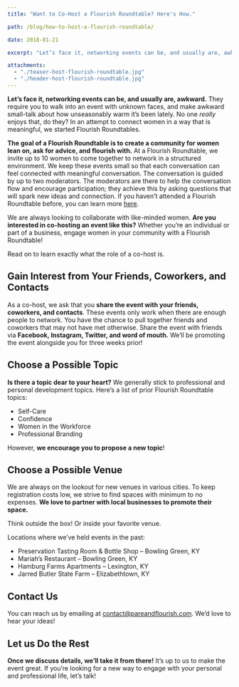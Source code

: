 ```yaml
---
title: "Want to Co-Host a Flourish Roundtable? Here's How."

path: /blog/how-to-host-a-flourish-roundtable/

date: 2018-01-21

excerpt: "Let’s face it, networking events can be, and usually are, awkward. They require you to walk into an event with unknown faces, and make awkward small-talk about how unseasonably warm it’s been lately."

attachments:
  - "./teaser-host-flourish-roundtable.jpg"
  - "./header-host-flourish-roundtable.jpg"
---
```


**Let’s face it, networking events can be, and usually are, awkward.** They require you to walk into an event with unknown faces, and make awkward small-talk about how unseasonably warm it’s been lately. No one *really* enjoys that, do they? In an attempt to connect women in a way that is meaningful, we started Flourish Roundtables. 

**The goal of a Flourish Roundtable is to create a community for women lean on, ask for advice, and flourish with.** At a Flourish Roundtable, we invite up to 10 women to come together to network in a structured environment. We keep these events small so that each conversation can feel connected with meaningful conversation. The conversation is guided by up to two moderators. The moderators are there to help the conversation flow and encourage participation; they achieve this by asking questions that will spark new ideas and connection. If you haven’t attended a Flourish Roundtable before, you can learn more [here](/events).

We are always looking to collaborate with like-minded women. **Are you interested in co-hosting an event like this?** Whether you’re an individual or part of a business, engage women in your community with a Flourish Roundtable! 

Read on to learn exactly what the role of a co-host is. 

## Gain Interest from Your Friends, Coworkers, and Contacts

As a co-host, we ask that you **share the event with your friends, coworkers, and contacts**. These events only work when there are enough people to network. You have the chance to pull together friends and coworkers that may not have met otherwise. Share the event with friends via **Facebook, Instagram, Twitter, and word of mouth.** We’ll be promoting the event alongside you for three weeks prior! 

## Choose a Possible Topic

**Is there a topic dear to your heart?** We generally stick to professional and personal development topics. Here’s a list of prior Flourish Roundtable topics: 

- Self-Care
- Confidence
- Women in the Workforce
- Professional Branding

However, **we encourage you to propose a new topic**! 

## Choose a Possible Venue

We are always on the lookout for new venues in various cities. To keep registration costs low, we strive to find spaces with minimum to no expenses. **We love to partner with local businesses to promote their space.**

Think outside the box! Or inside your favorite venue. 

Locations where we’ve held events in the past: 

- Preservation Tasting Room & Bottle Shop – Bowling Green, KY
- Mariah’s Restaurant – Bowling Green, KY
- Hamburg Farms Apartments – Lexington, KY 
- Jarred Butler State Farm – Elizabethtown, KY

## Contact Us

You can reach us by emailing at [contact@pareandflourish.com](mailto:contact@pareandflourish.com). We’d love to hear your ideas! 

## Let us Do the Rest 

**Once we discuss details, we’ll take it from there!** It’s up to us to make the event great. If you’re looking for a new way to engage with your personal and professional life, let’s talk! 